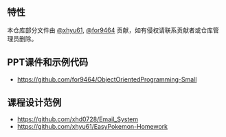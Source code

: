 ## 特性

本仓库部分文件由 [@xhyu61](https://github.com/xhyu61), [@for9464](https://github.com/for9464) 贡献，如有侵权请联系贡献者或仓库管理员删除。

## PPT课件和示例代码

- https://github.com/for9464/ObjectOrientedProgramming-Small

## 课程设计范例

- https://github.com/xhd0728/Email_System
- https://github.com/xhyu61/EasyPokemon-Homework
